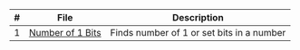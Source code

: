 |   #   | File                       | Description                                                |
| :---: | -------------------------- | ---------------------------------------------------------- |
| 1 | [Number of 1 Bits](https://github.com/IqDeficient/4883-Prog-Tech/tree/main/Assignments/A05/LeetCode%20191) | Finds number of 1 or set bits in a number |
